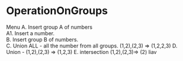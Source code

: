 
# OperationOnGroups
Menu
A. Insert group A of numbers  
  A1. Insert a number.  
B. Insert group B of numbers.  
C. Union ALL - all the number from all groups.  (1,2),(2,3) => (1,2,2,3)
D. Union - (1,2),(2,3) => (1,2,3)
E. intersection (1,2),(2,3)=> (2)
liav 


